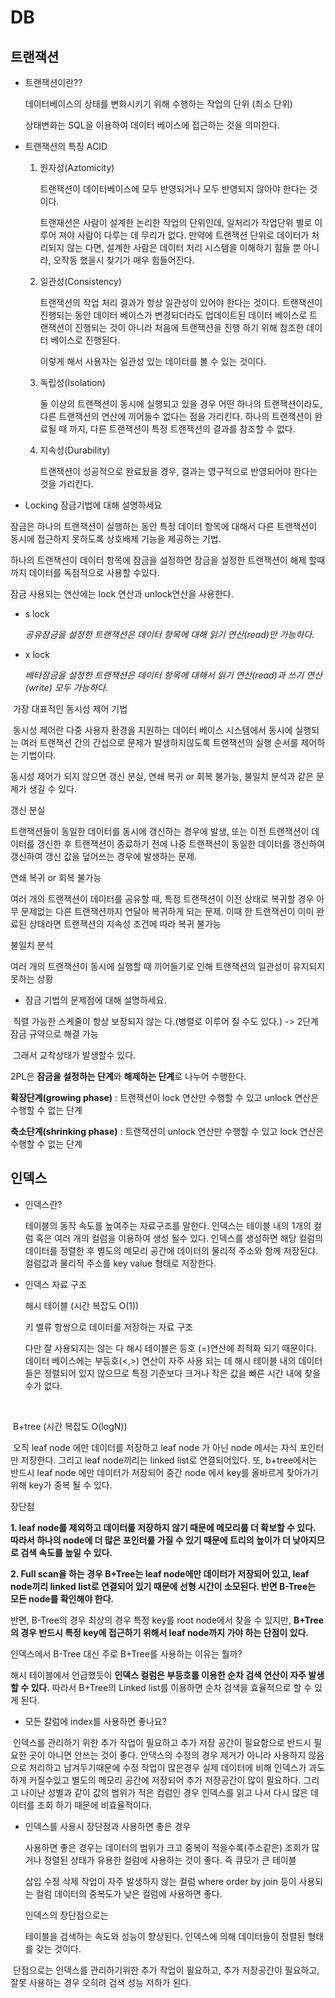 # DB



## 트랜잭션

- 트랜잭션이란??

  데이터베이스의 상태를 변화시키기 위해 수행하는 작업의 단위 (최소 단위)

  상태변화는 SQL을 이용하여 데이터 베이스에 접근하는 것을 의미한다.



- 트랜잭션의 특징 ACID

  1. 원자성(Aztomicity)

     트랜잭션이 데이터베이스에 모두 반영되거나 모두 반영되지 않아야 한다는 것이다.

     트랜재션은 사람이 설계한 논리한 작업의 단위인데, 일처리가 작업단위 별로 이루어 져야 사람이 다루는 데 무리가 없다. 만약에 트랜잭션 단위로 데이터가 처리되지 않는 다면, 설계한 사람은 데이터 처리 시스템을 이해하기 힘들 뿐 아니라, 오작동 했을시 찾기가 매우 힘들어진다.

  2. 일관성(Consistency)

     트랜잭션의 작업 처리 결과가 항상 일관성이 있어야 한다는 것이다. 트랜잭션이 진행되는 동안 데이터 베이스가 변경되더라도 업데이트된 데이터 베이스로 트랜잭션이 진행되는 것이 아니라 처음에 트랜잭션을 진행 하기 위해 참조한 데이터 베이스로 진행된다.

     이렇게 해서 사용자는 일관성 있는 데이터를 볼 수 있는 것이다.

  3. 독립성(Isolation)

     둘 이상의 트랜잭션이 동시에 실행되고 있을 경우 어떤 하나의 트랜잭션이라도, 다른 트랜잭션의 연산에 끼어들수 없다는 점을 가리킨다. 하나의 트랜잭션이 완료될 때 까지, 다른 트랜잭션이 특정 트랜잭션의 결과를 참조할 수 없다. 

  4. 지속성(Durability)

     트랜잭션이 성공적으로 완료됬을 경우, 결과는 영구적으로 반영되어야 한다는 것을 가리킨다.



- Locking 잠금기법에 대해 설명하세요

잠금은 하나의 트랜잭션이 실행하는 동안 특정 데이터 항목에 대해서 다른 트랜잭션이 동시에 접근하지 못하도록 상호배제 기능을 제공하는 기법.

하나의 트랜잭션이 데이터 항목에 잠금을 설정하면 잠금을 설정한 트랜잭션이 해제 할때까지 데이터를 독점적으로 사용할 수있다.

잠금 사용되는 연산에는 lock 연산과 unlock연산을 사용한다.



- s lock

  *공유잠금을 설정한 트랜잭션은 데이터 항목에 대해 읽기 연산(read)만 가능하다.*

- x lock

  *배타잠금을 설정한 트랜잭션은 데이터 항목에 대해서 읽기 연산(read)과 쓰기 연산(write) 모두 가능하다.*

​		가장 대표적인 동시성 제어 기법 

​		동시성 제어란 다중 사용자 환경을 지원하는 데이터 베이스 시스템에서 동시에 실행되는 여러 트랜잭션 간의 간섭으로 문제가 발생하지않도록 트랜잭션의 실행 순서를 제어하는 기법이다.

동시성 제어가 되지 않으면 갱신 분실, 연쇄 복귀 or 회복 불가능, 불일치 분석과 같은 문제가 생길 수 있다.

갱신 분실

트랜잭션들이 동일한 데이터를 동시에 갱신하는 경우에 발생, 또는 이전 트랜잭션이 데이터를 갱신한 후 트랜잭션이 종료하기 전에 나중 트랜잭션이 동일한 데이터를 갱신하여 갱신하여 갱신 값을 덮어쓰는 경우에 발생하는 문제.

연쇄 복귀 or 회복 불가능

여러 개의 트랜잭션이 데이터를 공유할 때, 특정 트랜잭션이 이전 상태로 복귀할 경우 아무 문제없는 다른 트랜잭션까지 연달아 복귀하게 되는 문제. 이때 한 트랜잭션이 이미 완료된 상태라면 트랜잭션의 지속성 조건에 따라 복귀 불가능

불일치 분석

여러 개의 트랜잭션이 동시에 실행할 때 끼어들기로 인해 트랜잭션의 일관성이 유지되지 못하는 상황



- 잠금 기법의 문제점에 대해 설명하세요.

​		직렬 가능한 스케줄이 항상 보장되지 않는 다.(병렬로 이루어 질 수도 있다.) -> 2단계 잠금 규약으로 해결 가능

​	그래서 교착상태가 발생할수 있다.

2PL은 **잠금을 설정하는 단계**와 **해제하는 단계**로 나누어 수행한다.

**확장단계(growing phase)** : 트랜잭션이 lock 연산만 수행할 수 있고 unlock 연산은 수행할 수 없는 단계

**축소단계(shrinking phase)** : 트랜잭션이 unlock 연산만 수행할 수 있고 lock 연산은 수행할 수 없는 단계



## 인덱스

- 인덱스란?

  테이블의 동작 속도를 높여주는 자료구조를 말한다. 인덱스는 테이블 내의 1개의 컬럼 혹은 여러 개의 컬럼을 이용하여 생성 될수 있다. 인덱스를 생성하면 해당 컬럼의 데이터를 정렬한 후 별도의 메모리 공간에 데이터의 물리적 주소와 함께 저장된댜. 컬럼값과 물리적 주소를 key value 형태로 저장한다.

  

  

- 인덱스 자료 구조

  해시 테이블 (시간 복잡도 O(1))

  키 벨류 항쌍으로 데이터를 저장하는 자료 구조

  다만 잘 사용되지는 않는 다 해시 테이블은 등호 (=)연산에 최적화 되기 때문이다. 데이터 베이스에는  부등호(<,>) 연산이 자주 사용 되는 데 해시 테이블 내의 데이터들은 정렬되어 있지 않으므로 특정 기준보다 크거나 작은 값을 빠른 시간 내에 찾을 수가 없다.

​		

​		B+tree (시간 복잡도 O(logN))

​		오직 leaf node 에만 데이터를 저장하고 leaf node 가 아닌 node 에서는 자식 포인터만 저장한다. 그리고 leaf node끼리는 linked list로 연결되어있다. 또, b+tree에서는 반드시 leaf node 에만 데이터가 저장되어 중간 node 에서 key를 올바르게 찾아가기 위해 key가 중복 될 수 있다. 

장단점

**1. leaf node를 제외하고 데이터를 저장하지 않기 때문에 메모리를 더 확보할 수 있다. 따라서 하나의 node에 더 많은 포인터를 가질 수 있기 때문에 트리의 높이가 더 낮아지므로 검색 속도를 높일 수 있다.** 

 

**2. Full scan을 하는 경우 B+Tree는 leaf node에만 데이터가 저장되어 있고, leaf node끼리 linked list로 연결되어 있기 때문에 선형 시간이 소모된다. 반면 B-Tree는 모든 node를 확인해야 한다.** 

 

반면, B-Tree의 경우 최상의 경우 특정 key를 root node에서 찾을 수 있지만, **B+Tree의 경우 반드시 특정 key에 접근하기 위해서 leaf node까지 가야 하는 단점이 있다.** 

 

인덱스에서 B-Tree 대신 주로 B+Tree를 사용하는 이유는 뭘까?

해시 테이블에서 언급했듯이 **인덱스 컬럼은 부등호를 이용한 순차 검색 연산이 자주 발생할 수 있다.** 따라서 B+Tree의 Linked list를 이용하면 순차 검색을 효율적으로 할 수 있게 된다. 



- 모든 칼럼에 index를 사용하면 좋나요?

​	인덱스를 관리하기 위한 추가 작업이 필요하고 추가 저장 공간이 필요함으로 반드시 필요한 곳이 아니면 안쓰는 것이 좋다.  안댁스의 수정의 경우 제거가 아니라 사용하지 않음으로 처리하고 남겨두기때문에 수정 작업이  많은경우 실제 데이터에 비해 인덱스가 과도 하게 커질수있고 별도의 메모리 공간에 저장되어 추가 저장공간이 많이 필요하다. 그리고 나이난 성별과 같이 값의 범위가 적은 컴럼인 경우 인덱스를 읽고 나서 다시 많은  데이터를 조회 하기 때문에 비효율적이다.



- 인덱스를 사용시 장단점과 사용하면 좋은 경우

  사용하면 좋은 경우는 데이터의 범위가 크고 중복이 적을수록(주소같은) 조회가 많거나 정렬된 상태가 유용한 컬럼에 사용하는 것이 좋다. 즉 큐모가 큰 테이블 

  삽입 수정 삭제 작업이 자주 발생하지 않는 컬럼 where order by join 등이 사용되는 컬럼 데이터의 중복도가 낮은 컬럼에 사용하면 좋다. 

  인덱스의 장단점으로는 

  테이블을 검색하는 속도와 성능이 향상된다. 인덱스에 의해 데이터들이 정렬된 형태를 갖는 것이다. 

​		단점으로는 인덱스를 관리하기위한 추가 작업이 필요하고, 추가 저장공간이 필요하고, 잘못 사용하는 경우 오히려 검색 성능 저하가 된다.





